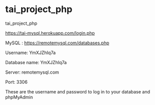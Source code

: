 # tai_project_php
tai_project_php

https://tai-mysql.herokuapp.com/login.php

MySQL : https://remotemysql.com/databases.php

Username: YmXJZhIq7a

Database name: YmXJZhIq7a

Server: remotemysql.com

Port: 3306

These are the username and password to log in to your database and phpMyAdmin
